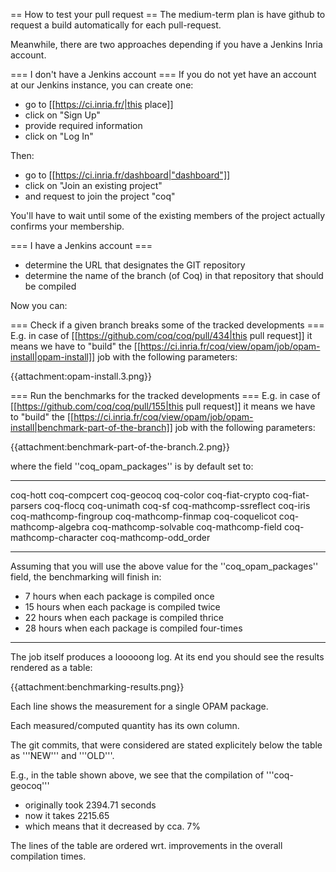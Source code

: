 == How to test your pull request ==
The medium-term plan is have github to request a build automatically for each pull-request.

Meanwhile, there are two approaches depending if you have a Jenkins Inria account.

=== I don't have a Jenkins account ===
If you do not yet have an account at our Jenkins instance, you can create one:

 * go to [[https://ci.inria.fr/|this place]]
 * click on "Sign Up"
 * provide required information
 * click on "Log In"

Then:

 * go to [[https://ci.inria.fr/dashboard|"dashboard"]]
 * click on "Join an existing project"
 * and request to join the project "coq"

You'll have to wait until some of the existing members of the project actually confirms your membership.

=== I have a Jenkins account ===
 * determine the URL that designates the GIT repository
 * determine the name of the branch (of Coq) in that repository that should be compiled

Now you can:

=== Check if a given branch breaks some of the tracked developments ===
E.g. in case of [[https://github.com/coq/coq/pull/434|this pull request]] it means we have to "build" the [[https://ci.inria.fr/coq/view/opam/job/opam-install|opam-install]] job with the following parameters:

{{attachment:opam-install.3.png}}

=== Run the benchmarks for the tracked developments ===
E.g. in case of [[https://github.com/coq/coq/pull/155|this pull request]] it means we have to "build" the [[https://ci.inria.fr/coq/view/opam/job/opam-install|benchmark-part-of-the-branch]] job with the following parameters:

{{attachment:benchmark-part-of-the-branch.2.png}}

where the field ''coq_opam_packages'' is by default set to:

----
coq-hott coq-compcert coq-geocoq coq-color coq-fiat-crypto coq-fiat-parsers coq-flocq coq-unimath coq-sf coq-mathcomp-ssreflect coq-iris coq-mathcomp-fingroup coq-mathcomp-finmap coq-coquelicot coq-mathcomp-algebra coq-mathcomp-solvable coq-mathcomp-field coq-mathcomp-character coq-mathcomp-odd_order

----
Assuming that you will use the above value for the ''coq_opam_packages'' field, the benchmarking will finish in:

 * 7 hours when each package is compiled once
 * 15 hours when each package is compiled twice
 * 22 hours when each package is compiled thrice
 * 28 hours when each package is compiled four-times

----
The job itself produces a looooong log. At its end you should see the results rendered as a table:

{{attachment:benchmarking-results.png}}

Each line shows the measurement for a single OPAM package.

Each measured/computed quantity has its own column.

The git commits, that were considered are stated explicitely below the table as '''NEW''' and '''OLD'''.

E.g., in the table shown above, we see that the compilation of '''coq-geocoq'''

 * originally took 2394.71 seconds
 * now it takes 2215.65
 * which means that it decreased by cca. 7%

The lines of the table are ordered wrt. improvements in the overall compilation times.
